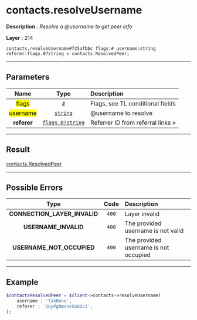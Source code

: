 # contacts.resolveUsername

**Description** : *Resolve a @username to get peer info*

**Layer** : 214

```tl
contacts.resolveUsername#725afbbc flags:# username:string referer:flags.0?string = contacts.ResolvedPeer;
```

---

## Parameters

| Name | Type | Description |
| :---: | :---: | :--- |
| <mark>flags</mark> | [`#`](type/#) | Flags, see TL conditional fields |
| <mark>username</mark> | [`string`](type/string) | @username to resolve |
| **referer** | [`flags.0?string`](type/string) | Referrer ID from referral links » |

---

## Result

[contacts.ResolvedPeer](type/contacts.ResolvedPeer)

---

## Possible Errors

| Type | Code | Description |
| :---: | :---: | :--- |
| **CONNECTION_LAYER_INVALID** | `400` | Layer invalid |
| **USERNAME_INVALID** | `400` | The provided username is not valid |
| **USERNAME_NOT_OCCUPIED** | `400` | The provided username is not occupied |

---

## Example

```php
$contactsResolvedPeer = $client->contacts->resolveUsername(
	username : 'TakNone',
	referer : '1UyPgNmenxSGAQci',
);
```